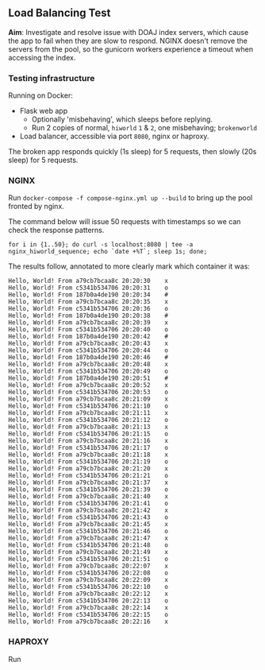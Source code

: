 ## Load Balancing Test

**Aim**: Investigate and resolve issue with DOAJ index servers, which cause the 
app to fail when they are slow to respond. NGINX doesn't remove the servers 
from the pool, so the gunicorn workers experience a timeout when accessing the
index.


### Testing infrastructure

Running on Docker:

* Flask web app
    * Optionally 'misbehaving', which sleeps before replying.
    * Run 2 copies of normal, ```hiworld``` ```1``` & ```2```, one misbehaving; ```brokenworld```
* Load balancer, accessible via port ```8080```, nginx or haproxy.

The broken app responds quickly (1s sleep) for 5 requests, then slowly (20s sleep) for 5 requests.

### NGINX

Run ```docker-compose -f compose-nginx.yml up --build``` to bring up the pool 
fronted by nginx.

The command below will issue 50 requests with timestamps so we can check the 
response patterns.

    for i in {1..50}; do curl -s localhost:8080 | tee -a nginx_hiworld_sequence; echo `date +%T`; sleep 1s; done;

The results follow, annotated to more clearly mark which container it was:

```
Hello, World! From a79cb7bcaa8c 20:20:30    x
Hello, World! From c5341b534706 20:20:31    o
Hello, World! From 187b0a4de190 20:20:34    #
Hello, World! From a79cb7bcaa8c 20:20:35    x
Hello, World! From c5341b534706 20:20:36    o
Hello, World! From 187b0a4de190 20:20:38    #
Hello, World! From a79cb7bcaa8c 20:20:39    x
Hello, World! From c5341b534706 20:20:40    o
Hello, World! From 187b0a4de190 20:20:42    #
Hello, World! From a79cb7bcaa8c 20:20:43    x
Hello, World! From c5341b534706 20:20:44    o
Hello, World! From 187b0a4de190 20:20:46    #
Hello, World! From a79cb7bcaa8c 20:20:48    x
Hello, World! From c5341b534706 20:20:49    o
Hello, World! From 187b0a4de190 20:20:51    #
Hello, World! From a79cb7bcaa8c 20:20:52    x
Hello, World! From c5341b534706 20:20:53    o
Hello, World! From a79cb7bcaa8c 20:21:09    x
Hello, World! From c5341b534706 20:21:10    o
Hello, World! From a79cb7bcaa8c 20:21:11    x
Hello, World! From c5341b534706 20:21:12    o
Hello, World! From a79cb7bcaa8c 20:21:13    x
Hello, World! From c5341b534706 20:21:15    o
Hello, World! From a79cb7bcaa8c 20:21:16    x
Hello, World! From c5341b534706 20:21:17    o
Hello, World! From a79cb7bcaa8c 20:21:18    x
Hello, World! From c5341b534706 20:21:19    o
Hello, World! From a79cb7bcaa8c 20:21:20    x
Hello, World! From c5341b534706 20:21:21    o
Hello, World! From a79cb7bcaa8c 20:21:37    x
Hello, World! From c5341b534706 20:21:39    o
Hello, World! From a79cb7bcaa8c 20:21:40    x
Hello, World! From c5341b534706 20:21:41    o
Hello, World! From a79cb7bcaa8c 20:21:42    x
Hello, World! From c5341b534706 20:21:43    o
Hello, World! From a79cb7bcaa8c 20:21:45    x
Hello, World! From c5341b534706 20:21:46    o
Hello, World! From a79cb7bcaa8c 20:21:47    x
Hello, World! From c5341b534706 20:21:48    o
Hello, World! From a79cb7bcaa8c 20:21:49    x
Hello, World! From c5341b534706 20:21:51    o
Hello, World! From a79cb7bcaa8c 20:22:07    x
Hello, World! From c5341b534706 20:22:08    o
Hello, World! From a79cb7bcaa8c 20:22:09    x
Hello, World! From c5341b534706 20:22:10    o
Hello, World! From a79cb7bcaa8c 20:22:12    x
Hello, World! From c5341b534706 20:22:13    o
Hello, World! From a79cb7bcaa8c 20:22:14    x
Hello, World! From c5341b534706 20:22:15    o
Hello, World! From a79cb7bcaa8c 20:22:16    x
```

### HAPROXY

Run 

